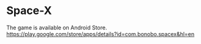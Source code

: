 # Space-X
The game is available on Android Store.
https://play.google.com/store/apps/details?id=com.bonobo.spacex&hl=en
